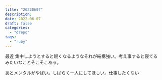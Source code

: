```yaml
---
title: "20220607"
description:
date: 2022-06-07
draft: false
categories:
  - "drepo"
tags:
  - "ruby"
---
```


最近 集中しようとすると眠くなるようなそれが結構強い。考え事すると寝てるみたいなことそこそこある。

あとメンタルがやばい。しばらく一人にしてほしい。仕事したくない
